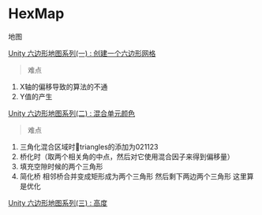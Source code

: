 # HexMap
地图

[Unity 六边形地图系列(一) : 创建一个六边形网格](http://gad.qq.com/program/translateview/7173811)

> 难点

1. X轴的偏移导致的算法的不通 
2. Y值的产生

[Unity 六边形地图系列(二) : 混合单元颜色](http://gad.qq.com/program/translateview/7173943)

> 难点

1. 三角化混合区域时triangles的添加为021123
2. 桥化时（取两个相关角的中点，然后对它使用混合因子来得到偏移量）
3. 填充空隙时候的两个三角形
4. 简化桥 相邻桥合并变成矩形成为两个三角形 然后剩下两边两个三角形 这里算是优化

[Unity 六边形地图系列(三) : 高度](http://gad.qq.com/program/translateview/7173973)

> 